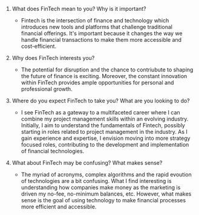1. What does FinTech mean to you? Why is it important?
    - Fintech is the intersection of finance and technology which introduces new tools and platforms that challenge traditional financial offerings. It's important because it changes the way we handle financial transactions to make them more accessible and cost-efficient.

2. Why does FinTech interests you?
    - The potential for disruption and the chance to contriubute to shaping the future of finance is exciting. Moreover, the constant innovation within FinTech provides ample opportunities for personal and professional growth. 

3. Where do you expect FinTech to take you? What are you looking to do?
    - I see FinTech as a gateway to a multifaceted career where I can combine my project management skills within an evolving industry. Initially, I aim to understand the fundamentals of Fintech, possibly starting in roles related to project management in the industry. As I gain experience and expertise, I envision moving into more strategy focused roles, contributing to the development and implementation of financial technologies. 

4. What about FinTech may be confusing? What makes sense?
    - The myriad of acronyms, complex algorithms and the rapid evoution of technologies are a bit confusing. What I find interesting is understanding how companies make money as the marketing is driven my no-fee, no-minimum balances, etc. However, what makes sense is the goal of using technology to make financial processes more efficient and accessible.  